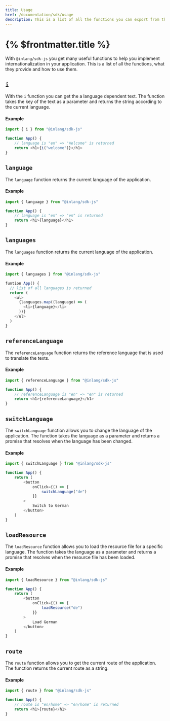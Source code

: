 ```yaml
---
title: Usage
href: /documentation/sdk/usage
description: This is a list of all the functions you can export from the inlang SDK, what they provide and how to use them.
---
```


# {% $frontmatter.title %}

With `@inlang/sdk-js` you get many useful functions to help you implement internationalization in your application. This is a list of all the functions, what they provide and how to use them.

## `i`

With the `i` function you can get the a language dependent text. The function takes the key of the text as a parameter and returns the string according to the current language.

#### Example

```js
import { i } from "@inlang/sdk-js"

function App() {
	// language is "en" => "Welcome" is returned
	return <h1>{i("welcome")}</h1>
}
```

## `language`

The `language` function returns the current language of the application.

#### Example

```js
import { language } from "@inlang/sdk-js"

function App() {
	// language is "en" => "en" is returned
	return <h1>{language}</h1>
}
```

## `languages`

The `languages` function returns the current language of the application.

#### Example

```js
import { languages } from "@inlang/sdk-js"

funtion App() {
  // list of all languages is returned
  return (
    <ul>
      {languages.map((language) => (
        <li>{language}</li>
      ))}
    </ul>
  )
}
```

## `referenceLanguage`

The `referenceLanguage` function returns the reference language that is used to translate the texts.

#### Example

```js
import { referenceLanguage } from "@inlang/sdk-js"

function App() {
	// referenceLanguage is "en" => "en" is returned
	return <h1>{referenceLanguage}</h1>
}
```

## `switchLanguage`

The `switchLanguage` function allows you to change the language of the application. The function takes the language as a parameter and returns a promise that resolves when the language has been changed.

#### Example

```js
import { switchLanguage } from "@inlang/sdk-js"

function App() {
	return (
		<button
			onClick={() => {
				switchLanguage("de")
			}}
		>
			Switch to German
		</button>
	)
}
```

## `loadResource`

The `loadResource` function allows you to load the resource file for a specific language. The function takes the language as a parameter and returns a promise that resolves when the resource file has been loaded.

#### Example

```js
import { loadResource } from "@inlang/sdk-js"

function App() {
	return (
		<button
			onClick={() => {
				loadResource("de")
			}}
		>
			Load German
		</button>
	)
}
```

## `route`

The `route` function allows you to get the current route of the application. The function returns the current route as a string.

#### Example

```js
import { route } from "@inlang/sdk-js"

function App() {
	// route is "en/home" => "en/home" is returned
	return <h1>{route}</h1>
}
```
